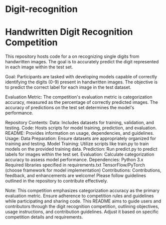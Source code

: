 # Digit-recognition
# Handwritten Digit Recognition Competition
This repository hosts code for a on recognizing single digits from handwritten images. The goal is to accurately predict the digit represented in each image within the test set.

Goal:
Participants are tasked with developing models capable of correctly identifying the digits (0-9) present in handwritten images. The objective is to predict the correct label for each image in the test dataset.

Evaluation Metric:
The competition's evaluation metric is categorization accuracy, measured as the percentage of correctly predicted images. The accuracy of predictions on the test set determines the model's performance.

Repository Contents:
Data: Includes datasets for training, validation, and testing.
Code: Hosts scripts for model training, prediction, and evaluation.
README: Provides information on usage, dependencies, and guidelines.
Usage:
Data Preparation: Ensure datasets are appropriately organized for training and testing.
Model Training: Utilize scripts like train.py to train models on the provided training data.
Prediction: Run predict.py to predict labels for images within the test set.
Evaluation: Calculate categorization accuracy to assess model performance.
Dependencies:
Python 3.x
Required libraries specified in requirements.txt
TensorFlow/PyTorch (choose framework for model implementation)
Contributions:
Contributions, feedback, and enhancements are welcome! Please follow guidelines outlined in the repository to contribute effectively.



Note:
This competition emphasizes categorization accuracy as the primary evaluation metric.
Ensure adherence to competition rules and guidelines while participating and sharing code.
This README aims to guide users and contributors through the digit recognition competition, outlining objectives, usage instructions, and contribution guidelines. Adjust it based on specific competition details and requirements.





